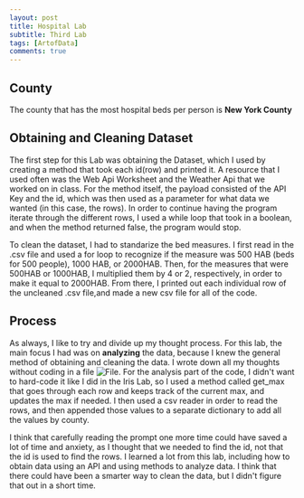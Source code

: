 ```yaml
---
layout: post
title: Hospital Lab
subtitle: Third Lab
tags: [ArtofData]
comments: true
---
```



## County

The county that has the most hospital beds per person is **New York County**

## Obtaining and Cleaning Dataset

The first step for this Lab was obtaining the Dataset, which I used by creating a method that took each id(row) and printed it. A resource that I used often was the Web Api Worksheet and the Weather Api that we worked on in class. For the method itself, the payload consisted of the API Key and the id, which was then used as a parameter for what data we wanted (in this case, the rows). In order to continue having the program iterate through the different rows, I used a while loop that took in a boolean, and when the method returned false, the program would stop. 

To clean the dataset, I had to standarize the bed measures. I first read in the .csv file and used a for loop to recognize if the measure was 500 HAB (beds for 500 people), 1000 HAB, or 2000HAB. Then, for the measures that were 500HAB or 1000HAB, I multiplied them by 4 or 2, respectively, in order to make it equal to 2000HAB. From there, I printed out each individual row of the uncleaned .csv file,and made a new csv file for all of the code. 

## Process

As always, I like to try and divide up my thought process. For this lab, the main focus I had was on **analyzing** the data, because I knew the general method of obtaining and cleaning the data. I wrote down all my thoughts without coding in a file ![File](/assets/img/thoughtpng). For the analysis part of the code, I didn't want to hard-code it like I did in the Iris Lab, so I used a method called get_max that goes through each row and keeps track of the current max, and updates the max if needed. I then used a csv reader in order to read the rows, and then appended those values to a separate dictionary to add all the values by county. 

I think that carefully reading the prompt one more time could have saved a lot of time and anxiety, as I thought that we needed to find the id, not that the id is used to find the rows. I learned a lot from this lab, including how to obtain data using an API and using methods to analyze data. I think that there could have been a smarter way to clean the data, but I didn't figure that out in a short time. 

